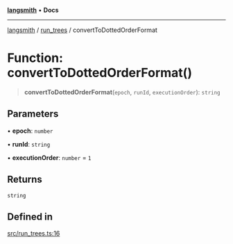 [**langsmith**](../../README.md) • **Docs**

***

[langsmith](../../README.md) / [run\_trees](../README.md) / convertToDottedOrderFormat

# Function: convertToDottedOrderFormat()

> **convertToDottedOrderFormat**(`epoch`, `runId`, `executionOrder`): `string`

## Parameters

• **epoch**: `number`

• **runId**: `string`

• **executionOrder**: `number` = `1`

## Returns

`string`

## Defined in

[src/run\_trees.ts:16](https://github.com/langchain-ai/langsmith-sdk/blob/da3c1bb4f1396b48909bf0abac53fd717458c764/js/src/run_trees.ts#L16)
